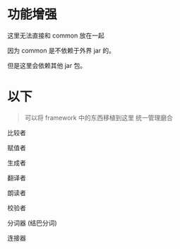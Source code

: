 # 功能增强

这里无法直接和 common 放在一起

因为 common 是不依赖于外界 jar 的。

但是这里会依赖其他 jar 包。


# 以下

> 可以将 framework 中的东西移植到这里 统一管理磨合

比较者

赋值者

生成者

翻译者

朗读者

校验者

分词器 (结巴分词)

连接器

